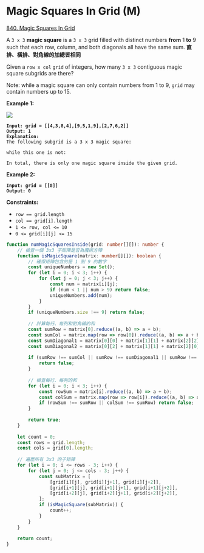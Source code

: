 # Magic Squares In Grid (M)

[840. Magic Squares In Grid](https://leetcode.com/problems/magic-squares-in-grid/)



A `3 x 3` **magic square** is a `3 x 3` grid filled with distinct numbers **from** 1 **to** 9 such that each row, column, and both diagonals all have the same sum. **直排、橫排、對角線的加總皆相同**

Given a `row x col` `grid` of integers, how many `3 x 3` contiguous magic square subgrids are there?

Note: while a magic square can only contain numbers from 1 to 9, `grid` may contain numbers up to 15.

&#x20;

**Example 1:**

![](https://assets.leetcode.com/uploads/2020/09/11/magic\_main.jpg)

<pre><code><strong>Input: grid = [[4,3,8,4],[9,5,1,9],[2,7,6,2]]
</strong><strong>Output: 1
</strong><strong>Explanation: 
</strong>The following subgrid is a 3 x 3 magic square:

while this one is not:

In total, there is only one magic square inside the given grid.
</code></pre>

**Example 2:**

<pre><code><strong>Input: grid = [[8]]
</strong><strong>Output: 0
</strong></code></pre>

&#x20;

**Constraints:**

* `row == grid.length`
* `col == grid[i].length`
* `1 <= row, col <= 10`
* `0 <= grid[i][j] <= 15`



```typescript
function numMagicSquaresInside(grid: number[][]): number {
    // 檢查一個 3x3 子矩陣是否為魔術方陣
    function isMagicSquare(matrix: number[][]): boolean {
        // 確保矩陣包含的是 1 到 9 的數字
        const uniqueNumbers = new Set();
        for (let i = 0; i < 3; i++) {
            for (let j = 0; j < 3; j++) {
                const num = matrix[i][j];
                if (num < 1 || num > 9) return false;
                uniqueNumbers.add(num);
            }
        }
        if (uniqueNumbers.size !== 9) return false;
        
        // 計算每行、每列和對角線的和
        const sumRow = matrix[0].reduce((a, b) => a + b);
        const sumCol = matrix.map(row => row[0]).reduce((a, b) => a + b);
        const sumDiagonal1 = matrix[0][0] + matrix[1][1] + matrix[2][2];
        const sumDiagonal2 = matrix[0][2] + matrix[1][1] + matrix[2][0];
        
        if (sumRow !== sumCol || sumRow !== sumDiagonal1 || sumRow !== sumDiagonal2) {
            return false;
        }
        
        // 檢查每行、每列的和
        for (let i = 0; i < 3; i++) {
            const rowSum = matrix[i].reduce((a, b) => a + b);
            const colSum = matrix.map(row => row[i]).reduce((a, b) => a + b);
            if (rowSum !== sumRow || colSum !== sumRow) return false;
        }
        
        return true;
    }
    
    let count = 0;
    const rows = grid.length;
    const cols = grid[0].length;
    
    // 遍歷所有 3x3 的子矩陣
    for (let i = 0; i <= rows - 3; i++) {
        for (let j = 0; j <= cols - 3; j++) {
            const subMatrix = [
                [grid[i][j], grid[i][j+1], grid[i][j+2]],
                [grid[i+1][j], grid[i+1][j+1], grid[i+1][j+2]],
                [grid[i+2][j], grid[i+2][j+1], grid[i+2][j+2]],
            ];
            if (isMagicSquare(subMatrix)) {
                count++;
            }
        }
    }
    
    return count;
}
```
